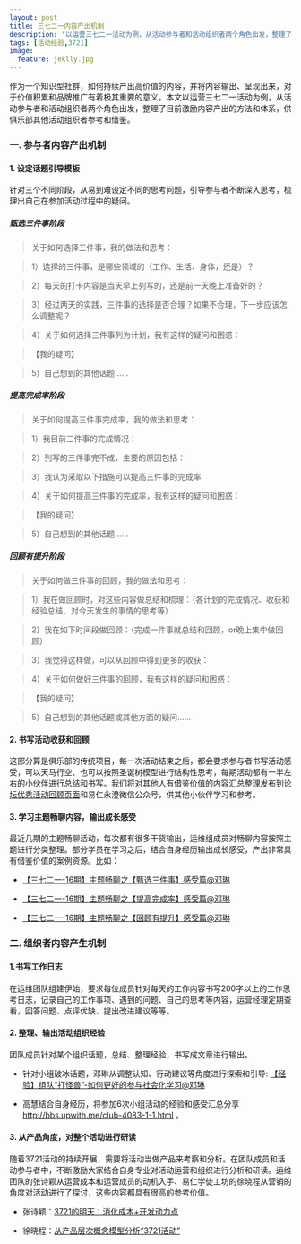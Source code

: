```yaml
---
layout: post
title: 三七二一内容产出机制
description: "以运营三七二一活动为例，从活动参与者和活动组织者两个角色出发，整理了目前激励内容产出的方法和体系"
tags: [活动经验,3721]
image:
  feature: jeklly.jpg
---
```




作为一个知识型社群，如何持续产出高价值的内容，并将内容输出、呈现出来，对于价值积累和品牌推广有着极其重要的意义。本文以运营三七二一活动为例，从活动参与者和活动组织者两个角色出发，整理了目前激励内容产出的方法和体系，供俱乐部其他活动组织者参考和借鉴。

### 一. 参与者内容产出机制

#### 1. 设定话题引导模板

针对三个不同阶段，从易到难设定不同的思考问题，引导参与者不断深入思考，梳理出自己在参加活动过程中的疑问。

##### 甄选三件事阶段

> 关于如何选择三件事，我的做法和思考：

> 1）选择的三件事，是哪些领域的（工作、生活、身体，还是）？

> 2）每天的打卡内容是当天早上列写的，还是前一天晚上准备好的？

> 3）经过两天的实践，三件事的选择是否合理？如果不合理，下一步应该怎么调整呢？

> 4）关于如何选择三件事列为计划，我有这样的疑问和困惑：

> 【我的疑问】

> 5）自己想到的其他话题……



##### 提高完成率阶段

> 关于如何提高三件事完成率，我的做法和思考：

> 1）我目前三件事的完成情况：

> 2）列写的三件事完不成，主要的原因包括：

> 3）我认为采取以下措施可以提高三件事的完成率

> 4）关于如何提高三件事的完成率，我有这样的疑问和困惑：

> 【我的疑问】

> 5）自己想到的其他话题……


##### 回顾有提升阶段

> 关于如何做三件事的回顾，我的做法和思考：

> 1）我在做回顾时，对这些内容做总结和梳理：（各计划的完成情况、收获和经验总结、对今天发生的事情的思考等）

> 2）我在如下时间段做回顾：（完成一件事就总结和回顾，or晚上集中做回顾）

> 3）我觉得这样做，可以从回顾中得到更多的收获：

> 4）关于如何做好三件事的回顾，我有这样的疑问和困惑：

> 【我的疑问】

> 5）自己想到的其他话题或其他方面的疑问……


#### 2. 书写活动收获和回顾

这部分算是俱乐部的传统项目，每一次活动结束之后，都会要求参与者书写活动感受，可以天马行空、也可以按照圣诞树模型进行结构性思考，每期活动都有一半左右的小伙伴进行总结和书写。我们将对其他人有借鉴价值的内容汇总整理发布到[论坛优秀活动回顾页面](http://bbs.upwith.me/forum-3304-1-1.html  )和易仁永澄微信公众号，供其他小伙伴学习和参考。

#### 3. 学习主题畅聊内容，输出成长感受

最近几期的主题畅聊活动，每次都有很多干货输出，运维组成员对畅聊内容按照主题进行分类整理。部分学员在学习之后，结合自身经历输出成长感受，产出非常具有借鉴价值的案例资源。比如：

* [【三七二一-16期】主题畅聊之【甄选三件事】感受篇@邓琳 ](http://bbs.upwith.me/forum-4100-1-1.html  )

* [【三七二一-16期】主题畅聊之【提高完成率】感受篇@邓琳](http://bbs.upwith.me/forum-4126-1-1.html  )

* [【三七二一-16期】主题畅聊之【回顾有提升】感受篇@邓琳](http://bbs.upwith.me/forum-4127-1-1.html  )


### 二. 组织者内容产生机制

#### 1.书写工作日志

在运维团队组建伊始，要求每位成员针对每天的工作内容书写200字以上的工作思考日志，记录自己的工作事项、遇到的问题、自己的思考等内容，运营经理定期查看，回答问题、点评优缺、提出改进建议等等。


#### 2. 整理、输出活动组织经验

团队成员针对某个组织话题，总结、整理经验，书写成文章进行输出。

* 针对小组破冰话题，邓琳从调整认知、行动建议等角度进行探索和引导:
[【经验】组队“打怪兽”-如何更好的参与社会化学习@邓琳](http://bbs.upwith.me/club-4186-1-1.html)

* 高慧结合自身经历，将参加6次小组活动的经验和感受汇总分享 http://bbs.upwith.me/club-4083-1-1.html  。


#### 3. 从产品角度，对整个活动进行研读

随着3721活动的持续开展，需要将活动当做产品来考察和分析。在团队成员和活动参与者中，不断激励大家结合自身专业对活动运营和组织进行分析和研读。运维团队的张诗颖从运营成本和运营成员的动机入手、易仁学徒工坊的徐晓程从营销的角度对活动进行了探讨，这些内容都具有很高的参考价值。

* 张诗颖：[3721的明天：消化成本+开发动力点](http://www.jianshu.com/p/6bcda741d646  )

* 徐晓程：[从产品层次概念模型分析“3721活动”](http://www.jianshu.com/p/f07b437ed40c)

